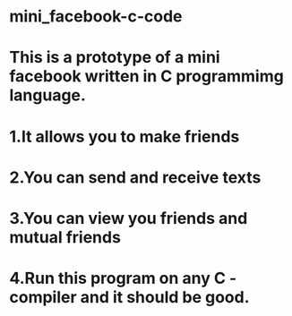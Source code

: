 # mini_facebook-c-code
# This is a prototype of a mini facebook written in C programmimg language.
# 1.It allows you to make friends 
# 2.You can send and receive texts 
# 3.You can view you friends and mutual friends 
# 4.Run this program on any C -compiler and it should be good.
